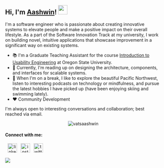 ## Hi, I'm [Aashwin](http://vatsaashwin.github.io/)! <img src="https://raw.githubusercontent.com/MartinHeinz/MartinHeinz/master/wave.gif" width="30px">

I'm a software engineer who is passionate about creating innovative systems to elevate people and make a positive impact on their overall lifestyle. As a part of the Software Innovation Track at my university, I work on building novel, intuitive applications that showcase improvement in a significant way on existing systems. 

- :books: I'm a Graduate Teaching Assistant for the course [Introduction to Usability Engineering](https://canvas.oregonstate.edu/courses/1798837/assignments/syllabus) at Oregon State University.
- :seedling: Currently, I'm reading up on designing the architecture, components, and interfaces for scalable systems.
- :ski: When I'm on a break, I like to explore the beautiful Pacific Northwest, listen to interesting podcasts on technology or mindfulness, and pursue the latest hobbies I have picked up (have been enjoying skiing and swimming lately).
- ♥ Community Development

I'm always open to interesting conversations and collaboration; best reached via email. 

<p align="center"> <img src="https://github-readme-stats.vercel.app/api?username=vatsaashwin&show_icons=true&theme=synthwave" alt="vatsaashwin" />

#### Connect with me: 
<span align='center'> &nbsp;&nbsp;<a href="https://www.linkedin.com/in/aashwinvats/" title="Image from freepnglogos.com"><img height="30" src="https://www.freepnglogos.com/uploads/linkedin-in-logo-png-1.png" alt="linkedin in logo png" /></a>&nbsp;&nbsp;
<a href="https://www.instagram.com/aashwin_vats/" title="Image from freepnglogos.com"><img height="30" src="https://www.freepnglogos.com/uploads/instagram-logos-png-images-free-download-2.png" alt="instagram logos png images free download" /></a>&nbsp;&nbsp;
<a href="https://twitter.com/AashwinVats22" title="Image from freepnglogos.com"><img height="30" src="https://www.freepnglogos.com/uploads/twitter-logo-png/twitter-logo-vector-png-clipart-1.png" alt="twitter logo vector png clipart" /></a></span> 

![](https://komarev.com/ghpvc/?username=vatsaashwin) 


<!--
**vatsaashwin/vatsaashwin** is a ✨ _special_ ✨ repository because its `README.md` (this file) appears on your GitHub profile.
- 🔭 I’m currently working on solving 
- 🌱 I’m currently learning ...
- 👯 I’m looking to collaborate on ...
- 🤔 I’m looking for help with ...
- 💬 Ask me about ...
- 📫 How to reach me: ...
- 😄 Pronouns: ...
- ⚡ Fun fact: ... 

-->

